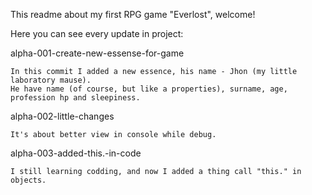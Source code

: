This readme about my first RPG game "Everlost", welcome!

Here you can see every update in project:

alpha-001-create-new-essense-for-game

    In this commit I added a new essence, his name - Jhon (my little laboratory mause).
    He have name (of course, but like a properties), surname, age, profession hp and sleepiness.

alpha-002-little-changes

    It's about better view in console while debug.

alpha-003-added-this.-in-code

    I still learning codding, and now I added a thing call "this." in objects.